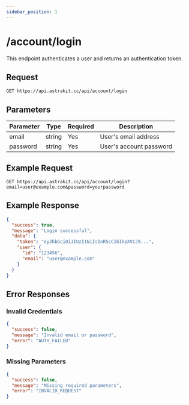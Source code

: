 ```yaml
---
sidebar_position: 1
---
```


# /account/login

This endpoint authenticates a user and returns an authentication token.

## Request

```
GET https://api.astrakit.cc/api/account/login
```

## Parameters

| Parameter | Type | Required | Description |
|-----------|------|----------|-------------|
| email | string | Yes | User's email address |
| password | string | Yes | User's account password |

## Example Request

```
GET https://api.astrakit.cc/api/account/login?email=user@example.com&password=yourpassword
```

## Example Response

```json
{
  "success": true,
  "message": "Login successful",
  "data": {
    "token": "eyJhbGciOiJIUzI1NiIsInR5cCI6IkpXVCJ9...",
    "user": {
      "id": "123456",
      "email": "user@example.com"
    }
  }
}
```

## Error Responses

### Invalid Credentials

```json
{
  "success": false,
  "message": "Invalid email or password",
  "error": "AUTH_FAILED"
}
```

### Missing Parameters

```json
{
  "success": false,
  "message": "Missing required parameters",
  "error": "INVALID_REQUEST"
}
```
